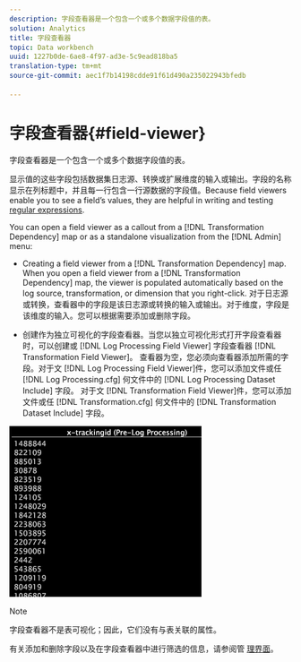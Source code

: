 ```yaml
---
description: 字段查看器是一个包含一个或多个数据字段值的表。
solution: Analytics
title: 字段查看器
topic: Data workbench
uuid: 1227b0de-6ae8-4f97-ad3e-5c9ead818ba5
translation-type: tm+mt
source-git-commit: aec1f7b14198cdde91f61d490a235022943bfedb

---
```



# 字段查看器{#field-viewer}

字段查看器是一个包含一个或多个数据字段值的表。

显示值的这些字段包括数据集日志源、转换或扩展维度的输入或输出。字段的名称显示在列标题中，并且每一行包含一行源数据的字段值。Because field viewers enable you to see a field’s values, they are helpful in writing and testing [regular expressions](../../../../../home/c-dataset-const-proc/c-reg-exp.md#concept-070077baa419475094ef0469e92c5b9c).

You can open a field viewer as a callout from a [!DNL Transformation Dependency] map or as a standalone visualization from the [!DNL Admin] menu:

* Creating a field viewer from a [!DNL Transformation Dependency] map. When you open a field viewer from a [!DNL Transformation Dependency] map, the viewer is populated automatically based on the log source, transformation, or dimension that you right-click. 对于日志源或转换，查看器中的字段是该日志源或转换的输入或输出。对于维度，字段是该维度的输入。您可以根据需要添加或删除字段。

* 创建作为独立可视化的字段查看器。当您以独立可视化形式打开字段查看器时，可以创建或 [!DNL Log Processing Field Viewer] 字段查看器 [!DNL Transformation Field Viewer]。 查看器为空，您必须向查看器添加所需的字段。对于文 [!DNL Log Processing Field Viewer]件，您可以添加文件或任 [!DNL Log Processing.cfg] 何文件中的 [!DNL Log Processing Dataset Include] 字段。 对于文 [!DNL Transformation Field Viewer]件，您可以添加文件或任 [!DNL Transformation.cfg] 何文件中的 [!DNL Transformation Dataset Include] 字段。

![](assets/vis_FieldViewer_OneField.png)

>[!NOTE]
>
>字段查看器不是表可视化；因此，它们没有与表关联的属性。

有关添加和删除字段以及在字段查看器中进行筛选的信息，请参阅管 [理界面](../../../../../home/c-get-started/c-admin-intrf/c-admin-intrf.md#concept-855c1a91e1a948969fab592adca15f74)。
